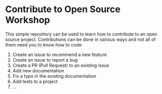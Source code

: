 # Contribute to Open Source Workshop

This simple repository can be used to learn how to contribute to an open source project.
Contributions can be done in various ways and not all of them need you to know how to code:

1. Create an issue to recommend a new feature
1. Create an issue to report a bug
1. Create a PR (Pull Request) to an existing issue
1. Add new documentation
1. Fix a typo in the existing documentation
1. Add tests to a project 
1. ...
